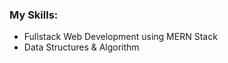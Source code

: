 <div font-family:"Tahoma">

  <h3>My Skills:</h3>
<ul>
  <li>Fullstack Web Development using MERN Stack</li>
  <li>Data Structures & Algorithm</li>
</ul>
  
</div>
